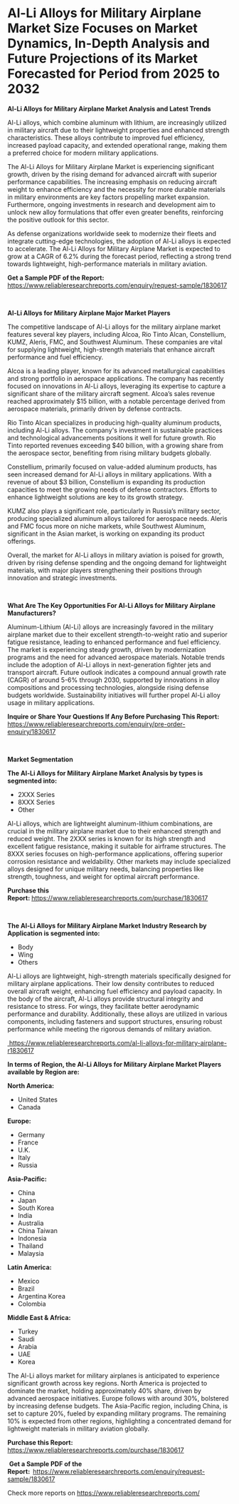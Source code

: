 <p><h1>Al-Li Alloys for Military Airplane Market Size Focuses on Market Dynamics, In-Depth Analysis and Future Projections of its Market Forecasted for Period from 2025 to 2032</h1></p><p><strong>Al-Li Alloys for Military Airplane Market Analysis and Latest Trends</strong></p>
<p><p>Al-Li alloys, which combine aluminum with lithium, are increasingly utilized in military aircraft due to their lightweight properties and enhanced strength characteristics. These alloys contribute to improved fuel efficiency, increased payload capacity, and extended operational range, making them a preferred choice for modern military applications. </p><p>The Al-Li Alloys for Military Airplane Market is experiencing significant growth, driven by the rising demand for advanced aircraft with superior performance capabilities. The increasing emphasis on reducing aircraft weight to enhance efficiency and the necessity for more durable materials in military environments are key factors propelling market expansion. Furthermore, ongoing investments in research and development aim to unlock new alloy formulations that offer even greater benefits, reinforcing the positive outlook for this sector. </p><p>As defense organizations worldwide seek to modernize their fleets and integrate cutting-edge technologies, the adoption of Al-Li alloys is expected to accelerate. The Al-Li Alloys for Military Airplane Market is expected to grow at a CAGR of 6.2% during the forecast period, reflecting a strong trend towards lightweight, high-performance materials in military aviation.</p></p>
<p><strong>Get a Sample PDF of the Report:&nbsp;</strong> <a href="https://www.reliableresearchreports.com/enquiry/request-sample/1830617?utm_campaign=2954&utm_medium=2&utm_source=Github&utm_content=ia&utm_term=03042025&utm_id=al-li-alloys-for-military-airplane">https://www.reliableresearchreports.com/enquiry/request-sample/1830617</a></p>
<p>&nbsp;</p>
<p><strong>Al-Li Alloys for Military Airplane Major Market Players</strong></p>
<p><p>The competitive landscape of Al-Li alloys for the military airplane market features several key players, including Alcoa, Rio Tinto Alcan, Constellium, KUMZ, Aleris, FMC, and Southwest Aluminum. These companies are vital for supplying lightweight, high-strength materials that enhance aircraft performance and fuel efficiency.</p><p>Alcoa is a leading player, known for its advanced metallurgical capabilities and strong portfolio in aerospace applications. The company has recently focused on innovations in Al-Li alloys, leveraging its expertise to capture a significant share of the military aircraft segment. Alcoa’s sales revenue reached approximately $15 billion, with a notable percentage derived from aerospace materials, primarily driven by defense contracts.</p><p>Rio Tinto Alcan specializes in producing high-quality aluminum products, including Al-Li alloys. The company's investment in sustainable practices and technological advancements positions it well for future growth. Rio Tinto reported revenues exceeding $40 billion, with a growing share from the aerospace sector, benefiting from rising military budgets globally.</p><p>Constellium, primarily focused on value-added aluminum products, has seen increased demand for Al-Li alloys in military applications. With a revenue of about $3 billion, Constellium is expanding its production capacities to meet the growing needs of defense contractors. Efforts to enhance lightweight solutions are key to its growth strategy.</p><p>KUMZ also plays a significant role, particularly in Russia’s military sector, producing specialized aluminum alloys tailored for aerospace needs. Aleris and FMC focus more on niche markets, while Southwest Aluminum, significant in the Asian market, is working on expanding its product offerings.</p><p>Overall, the market for Al-Li alloys in military aviation is poised for growth, driven by rising defense spending and the ongoing demand for lightweight materials, with major players strengthening their positions through innovation and strategic investments.</p></p>
<p>&nbsp;</p>
<p><strong>What Are The Key Opportunities For Al-Li Alloys for Military Airplane Manufacturers?</strong></p>
<p><p>Aluminum-Lithium (Al-Li) alloys are increasingly favored in the military airplane market due to their excellent strength-to-weight ratio and superior fatigue resistance, leading to enhanced performance and fuel efficiency. The market is experiencing steady growth, driven by modernization programs and the need for advanced aerospace materials. Notable trends include the adoption of Al-Li alloys in next-generation fighter jets and transport aircraft. Future outlook indicates a compound annual growth rate (CAGR) of around 5-6% through 2030, supported by innovations in alloy compositions and processing technologies, alongside rising defense budgets worldwide. Sustainability initiatives will further propel Al-Li alloy usage in military applications.</p></p>
<p><strong>Inquire or Share Your Questions If Any Before Purchasing This Report:</strong> <a href="https://www.reliableresearchreports.com/enquiry/pre-order-enquiry/1830617?utm_campaign=2954&utm_medium=2&utm_source=Github&utm_content=ia&utm_term=03042025&utm_id=al-li-alloys-for-military-airplane">https://www.reliableresearchreports.com/enquiry/pre-order-enquiry/1830617</a></p>
<p>&nbsp;</p>
<p><strong>Market Segmentation</strong></p>
<p><strong>The Al-Li Alloys for Military Airplane Market Analysis by types is segmented into:</strong></p>
<p><ul><li>2XXX Series</li><li>8XXX Series</li><li>Other</li></ul></p>
<p><p>Al-Li alloys, which are lightweight aluminum-lithium combinations, are crucial in the military airplane market due to their enhanced strength and reduced weight. The 2XXX series is known for its high strength and excellent fatigue resistance, making it suitable for airframe structures. The 8XXX series focuses on high-performance applications, offering superior corrosion resistance and weldability. Other markets may include specialized alloys designed for unique military needs, balancing properties like strength, toughness, and weight for optimal aircraft performance.</p></p>
<p><strong>Purchase this Report:&nbsp;</strong><a href="https://www.reliableresearchreports.com/purchase/1830617?utm_campaign=2954&utm_medium=2&utm_source=Github&utm_content=ia&utm_term=03042025&utm_id=al-li-alloys-for-military-airplane">https://www.reliableresearchreports.com/purchase/1830617</a></p>
<p>&nbsp;</p>
<p><strong>The Al-Li Alloys for Military Airplane Market Industry Research by Application is segmented into:</strong></p>
<p><ul><li>Body</li><li>Wing</li><li>Others</li></ul></p>
<p><p>Al-Li alloys are lightweight, high-strength materials specifically designed for military airplane applications. Their low density contributes to reduced overall aircraft weight, enhancing fuel efficiency and payload capacity. In the body of the aircraft, Al-Li alloys provide structural integrity and resistance to stress. For wings, they facilitate better aerodynamic performance and durability. Additionally, these alloys are utilized in various components, including fasteners and support structures, ensuring robust performance while meeting the rigorous demands of military aviation.</p></p>
<p><a href="https://www.reliableresearchreports.com/al-li-alloys-for-military-airplane-r1830617?utm_campaign=2954&utm_medium=2&utm_source=Github&utm_content=ia&utm_term=03042025&utm_id=al-li-alloys-for-military-airplane">&nbsp;https://www.reliableresearchreports.com/al-li-alloys-for-military-airplane-r1830617</a></p>
<p><strong>In terms of Region, the Al-Li Alloys for Military Airplane Market Players available by Region are:</strong></p>
<p>
    <p> <strong> North America: </strong>
        <ul>
            <li>United States</li>
            <li>Canada</li>
        </ul>
        </p> 
    <p> <strong> Europe: </strong>
        <ul>
            <li>Germany</li>
            <li>France</li>
            <li>U.K.</li>
            <li>Italy</li>
            <li>Russia</li>
        </ul>
        </p> 
    <p> <strong> Asia-Pacific: </strong>
        <ul>
            <li>China</li>
            <li>Japan</li>
            <li>South Korea</li>
            <li>India</li>
            <li>Australia</li>
            <li>China Taiwan</li>
            <li>Indonesia</li>
            <li>Thailand</li>
            <li>Malaysia</li>
        </ul>
        </p> 
    <p> <strong> Latin America: </strong>
        <ul>
            <li>Mexico</li>
            <li>Brazil</li>
            <li>Argentina Korea</li>
            <li>Colombia</li>
        </ul>
        </p> 
    <p> <strong> Middle East & Africa: </strong>
        <ul>
            <li>Turkey</li>
            <li>Saudi</li>
            <li>Arabia</li>
            <li>UAE</li>
            <li>Korea</li>
        </ul>
    </p>
    </p>
<p><p>The Al-Li alloys market for military airplanes is anticipated to experience significant growth across key regions. North America is projected to dominate the market, holding approximately 40% share, driven by advanced aerospace initiatives. Europe follows with around 30%, bolstered by increasing defense budgets. The Asia-Pacific region, including China, is set to capture 20%, fueled by expanding military programs. The remaining 10% is expected from other regions, highlighting a concentrated demand for lightweight materials in military aviation globally.</p></p>
<p><strong>Purchase this Report: </strong><a href="https://www.reliableresearchreports.com/purchase/1830617?utm_campaign=2954&utm_medium=2&utm_source=Github&utm_content=ia&utm_term=03042025&utm_id=al-li-alloys-for-military-airplane">https://www.reliableresearchreports.com/purchase/1830617</a></p>
<p>&nbsp;<strong>Get a Sample PDF of the Report:&nbsp;&nbsp;</strong><a href="https://www.reliableresearchreports.com/enquiry/request-sample/1830617?utm_campaign=2954&utm_medium=2&utm_source=Github&utm_content=ia&utm_term=03042025&utm_id=al-li-alloys-for-military-airplane">https://www.reliableresearchreports.com/enquiry/request-sample/1830617</a></p>
<p><strong></strong></p>
<p>Check more reports on <a href="https://www.reliableresearchreports.com/?utm_campaign=2954&utm_medium=2&utm_source=Github&utm_content=ia&utm_term=03042025&utm_id=al-li-alloys-for-military-airplane">https://www.reliableresearchreports.com/</a></p>